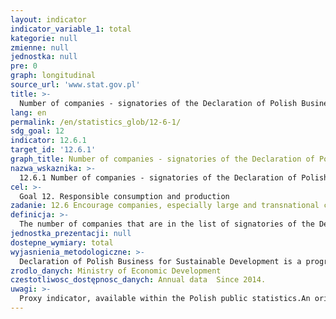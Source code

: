 ```yaml
---
layout: indicator
indicator_variable_1: total
kategorie: null
zmienne: null
jednostka: null
pre: 0
graph: longitudinal
source_url: 'www.stat.gov.pl'
title: >-
  Number of companies - signatories of the Declaration of Polish Business for Sustainable Development
lang: en
permalink: /en/statistics_glob/12-6-1/
sdg_goal: 12
indicator: 12.6.1
target_id: '12.6.1'
graph_title: Number of companies - signatories of the Declaration of Polish Business for Sustainable Development
nazwa_wskaznika: >-
  12.6.1 Number of companies - signatories of the Declaration of Polish Business for Sustainable Development
cel: >-
  Goal 12. Responsible consumption and production
zadanie: 12.6 Encourage companies, especially large and transnational companies, to adopt sustainable practices and to integrate sustainability information into their reporting cycle
definicja: >-
  The number of companies that are in the list of signatories of the Declaration of Polish Business for Sustainable Development.
jednostka_prezentacji: null
dostepne_wymiary: total
wyjasnienia_metodologiczne: >-
  Declaration of Polish Business for Sustainable Development is a programming document of the project “Vision for Sustainable Development of Polish Business 2050” (Vision 2050), carried out by the ministry responisible for economy (at present: Ministry of Economic Development) Ministry of the Environment, Responsible Business Forum, and consulting companies.Vision 2050 is designed to: integrate the business around the idea of sustainable development, indicate the challenges in this area and to strengthen the dialogue of the administration and the private sector for the implementation of the Polish development goals. Declaration of Polish Business for Sustainable Development defines the 10 key challenges in support of sustainable development of the economy, the environment and society:1. To base our actions on wide collaboration, innovative thinking and education both our own employees and the public. 2. To lead business based on trust and dialogue. 3. To cooperate with academic centers and schools in the field of education future employees. 4. To involve conditions and development opportunities for employees. 5. To promote and support the implementation of new technological solutions. 6. To create infrastructure and maintain investments on the basis of dialogue and in accordance with the principles of sustainable development. 7. To take action to reduce our negative impact on the environment. 8. To make solutions to reduce energy consumption, both in terms of implementation of new technological solutions, process optimization, and education. 9. To engage in dialogue with the Government and share our experiences on issues relevant for entrepreneurs and the economy. 10. To raise the level of business ethics, including in relations with all stakeholders.
zrodlo_danych: Ministry of Economic Development
czestotliwosc_dostępnosc_danych: Annual data  Since 2014.
uwagi: >-
  Proxy indicator, available within the Polish public statistics.An original indicator, adopted by the UN for monitoring target 12.6 of the 2030 Agenda is 12.6.1 Number of companies publishing sustainability reports.
---
```

